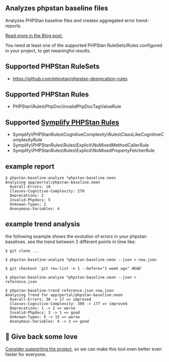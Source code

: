 Analyzes phpstan baseline files
-------------------------------

Analyzes PHPStan baseline files and creates aggregated error trend-reports.

[Read more in the Blog post.](https://staabm.github.io/2022/07/04/phpstan-baseline-analysis.html)

You need at least one of the supported PHPStan RuleSets/Rules configured in your project, to get meaningful results.

## Supported PHPStan RuleSets
- https://github.com/phpstan/phpstan-deprecation-rules

## Supported PHPStan Rules
- PHPStan\Rules\PhpDoc\InvalidPhpDocTagValueRule

## Supported [Symplify PHPStan Rules](https://github.com/symplify/phpstan-rules)
- Symplify\PHPStanRules\CognitiveComplexity\Rules\ClassLikeCognitiveComplexityRule
- Symplify\PHPStanRules\Rules\Explicit\NoMixedMethodCallerRule
- Symplify\PHPStanRules\Rules\Explicit\NoMixedPropertyFetcherRule


## example report

```
$ phpstan-baseline-analyze *phpstan-baseline.neon
Analyzing app/portal/phpstan-baseline.neon
  Overall-Errors: 18
  Classes-Cognitive-Complexity: 270
  Deprecations: 2
  Invalid-Phpdocs: 5
  Unknown-Types: 1
  Anonymous-Variables: 4
```

## example trend analysis

the following example shows the evolution of errors in your phpstan baselines.
see the trend between 2 different points in time like:

```
$ git clone ...

$ phpstan-baseline-analyze *phpstan-baseline.neon --json > now.json

$ git checkout `git rev-list -n 1 --before="1 week ago" HEAD`

$ phpstan-baseline-analyze *phpstan-baseline.neon --json > reference.json

$ phpstan-baseline-trend reference.json now.json
Analyzing Trend for app/portal/phpstan-baseline.neon
  Overall-Errors: 30 -> 17 => improved
  Classes-Cognitive-Complexity: 309 -> 177 => improved
  Deprecations: 1 -> 2 => worse
  Invalid-Phpdocs: 3 -> 1 => good
  Unknown-Types: 5 -> 15 => worse
  Anonymous-Variables: 4 -> 3 => good
```

## 💌 Give back some love

[Consider supporting the project](https://github.com/sponsors/staabm), so we can make this tool even better even faster for everyone.

